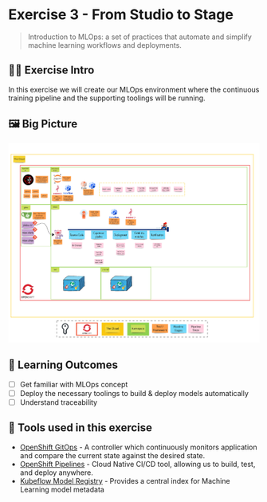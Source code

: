 # Exercise 3 - From Studio to Stage
> Introduction to MLOps: a set of practices that automate and simplify machine learning workflows and deployments. 

## 👨‍🍳 Exercise Intro
In this exercise we will create our MLOps environment where the continuous training pipeline and the supporting toolings will be running.

## 🖼️ Big Picture

![big-picture-pipeline.jpg](./images/big-picture-pipeline.jpg)

## 🔮 Learning Outcomes

- [ ] Get familiar with MLOps concept
- [ ] Deploy the necessary toolings to build & deploy models automatically
- [ ] Understand traceability

## 🔨 Tools used in this exercise
* <span style="color:blue;">[OpenShift GitOps](https://argoproj.github.io/argo-cd/)</span> - A controller which continuously monitors application and compare the current state against the desired state.
* <span style="color:blue;">[OpenShift Pipelines](https://tekton.dev/)</span> -  Cloud Native CI/CD tool, allowing us to build, test, and deploy anywhere.
* <span style="color:blue;">[Kubeflow Model Registry](https://www.kubeflow.org/docs/components/model-registry/)</span> - Provides a central index for Machine Learning model metadata
